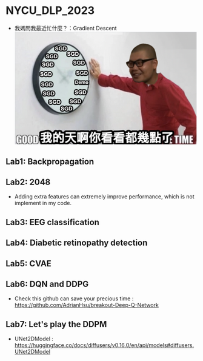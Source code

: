 # NYCU_DLP_2023
* 我媽問我最近忙什麼？：Gradient Descent
![image](https://github.com/romanycc/NYCU_DLP_2023/blob/main/img.png)
## Lab1: Backpropagation
## Lab2: 2048
* Adding extra features can extremely improve performance, which is not implement in my code.
## Lab3: EEG classification
## Lab4: Diabetic retinopathy detection
## Lab5: CVAE
## Lab6: DQN and DDPG
* Check this github can save your precious time : https://github.com/AdrianHsu/breakout-Deep-Q-Network
## Lab7: Let's play the DDPM
* UNet2DModel : https://huggingface.co/docs/diffusers/v0.16.0/en/api/models#diffusers.UNet2DModel

